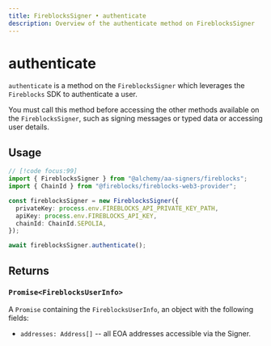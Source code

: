 ```yaml
---
title: FireblocksSigner • authenticate
description: Overview of the authenticate method on FireblocksSigner
---
```



# authenticate

`authenticate` is a method on the `FireblocksSigner` which leverages the `Fireblocks` SDK to authenticate a user.

You must call this method before accessing the other methods available on the `FireblocksSigner`, such as signing messages or typed data or accessing user details.

## Usage

```ts [example.ts]
// [!code focus:99]
import { FireblocksSigner } from "@alchemy/aa-signers/fireblocks";
import { ChainId } from "@fireblocks/fireblocks-web3-provider";

const fireblocksSigner = new FireblocksSigner({
  privateKey: process.env.FIREBLOCKS_API_PRIVATE_KEY_PATH,
  apiKey: process.env.FIREBLOCKS_API_KEY,
  chainId: ChainId.SEPOLIA,
});

await fireblocksSigner.authenticate();
```

## Returns

### `Promise<FireblocksUserInfo>`

A `Promise` containing the `FireblocksUserInfo`, an object with the following fields:

- `addresses: Address[]` -- all EOA addresses accessible via the Signer.
